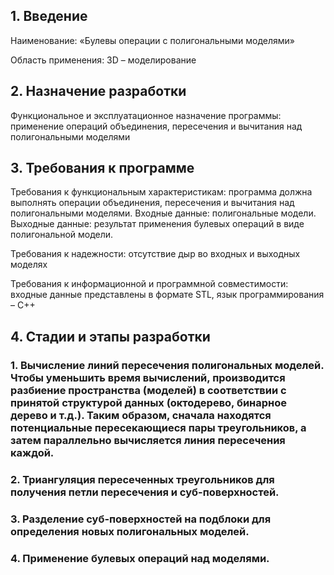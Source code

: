 ## **1. Введение**

Наименование: «Булевы операции с полигональными моделями»

Область применения: 3D – моделирование

## **2. Назначение разработки**

Функциональное и эксплуатационное назначение программы: применение операций объединения, пересечения и вычитания над полигональными моделями

## **3. Требования к программе**

Требования к функциональным характеристикам: программа должна выполнять операции объединения, пересечения и вычитания над полигональными моделями. Входные данные: полигональные модели. Выходные данные: результат применения булевых операций в виде полигональной модели.

Требования к надежности: отсутствие дыр во входных и выходных моделях

Требования к информационной и программной совместимости: входные данные представлены в формате STL, язык программирования – C++

## **4. Стадии и этапы разработки**

### 1.  Вычисление линий пересечения полигональных моделей. Чтобы уменьшить время вычислений, производится разбиение пространства (моделей) в соответствии с принятой структурой данных (октодерево, бинарное дерево и т.д.). Таким образом, сначала находятся потенциальные пересекающиеся пары треугольников, а затем параллельно вычисляется линия пересечения каждой.

### 2.  Триангуляция пересеченных треугольников для получения петли пересечения и суб-поверхностей.

### 3.  Разделение суб-поверхностей на подблоки для определения новых полигональных моделей.

### 4.  Применение булевых операций над моделями.
